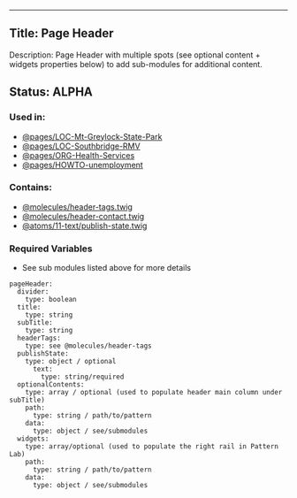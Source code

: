 
---
Title: Page Header
---
Description: Page Header with multiple spots (see optional content + widgets properties below) to add sub-modules for additional content.

## Status: ALPHA

### Used in:
- [@pages/LOC-Mt-Greylock-State-Park](/?p=pages-LOC-Mt-Greylock-State-Park)
- [@pages/LOC-Southbridge-RMV](/?p=pages-LOC-Southbridge-RMV)
- [@pages/ORG-Health-Services](/?p=pages-ORG-Health-Services)
- [@pages/HOWTO-unemployment](/?p=pages-HOWTO-unemployment)


### Contains:
- [@molecules/header-tags.twig](/?p=molecules-header-tags)
- [@molecules/header-contact.twig](/?p=molecules-header-contact)
- [@atoms/11-text/publish-state.twig](/?p=atoms-publish-state)


### Required Variables
- See sub modules listed above for more details

~~~
pageHeader:
  divider: 
    type: boolean
  title:
    type: string
  subTitle:
    type: string
  headerTags:
    type: see @molecules/header-tags
  publishState:
    type: object / optional
      text: 
        type: string/required   
  optionalContents:
    type: array / optional (used to populate header main column under subTitle)
    path:
      type: string / path/to/pattern
    data:
      type: object / see/submodules
  widgets:
    type: array/optional (used to populate the right rail in Pattern Lab)
    path:
      type: string / path/to/pattern
    data:
      type: object / see/submodules
~~~
